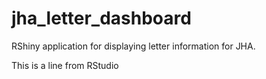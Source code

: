# jha_letter_dashboard
RShiny application for displaying letter information for JHA.

This is a line from RStudio